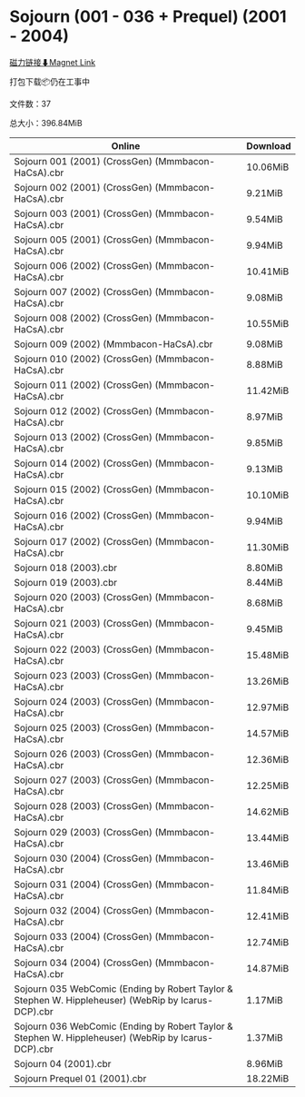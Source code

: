 # Sojourn (001 - 036 + Prequel) (2001 - 2004)

[磁力链接⬇Magnet Link](magnet:?xt=urn:btih:4470dcd6203aa96dff69a641e729c0f266067fb7&dn=Sojourn%20%28001%20-%20036%20%2B%20Prequel%29%20%282001%20-%202004%29)

打包下载📦仍在工事中

文件数：37

总大小：396.84MiB

Online | Download
--- | ---
Sojourn 001 (2001) (CrossGen) (Mmmbacon-HaCsA).cbr | 10.06MiB
Sojourn 002 (2001) (CrossGen) (Mmmbacon-HaCsA).cbr | 9.21MiB
Sojourn 003 (2001) (CrossGen) (Mmmbacon-HaCsA).cbr | 9.54MiB
Sojourn 005 (2001) (CrossGen) (Mmmbacon-HaCsA).cbr | 9.94MiB
Sojourn 006 (2002) (CrossGen) (Mmmbacon-HaCsA).cbr | 10.41MiB
Sojourn 007 (2002) (CrossGen) (Mmmbacon-HaCsA).cbr | 9.08MiB
Sojourn 008 (2002) (CrossGen) (Mmmbacon-HaCsA).cbr | 10.55MiB
Sojourn 009 (2002) (Mmmbacon-HaCsA).cbr | 9.08MiB
Sojourn 010 (2002) (CrossGen) (Mmmbacon-HaCsA).cbr | 8.88MiB
Sojourn 011 (2002) (CrossGen) (Mmmbacon-HaCsA).cbr | 11.42MiB
Sojourn 012 (2002) (CrossGen) (Mmmbacon-HaCsA).cbr | 8.97MiB
Sojourn 013 (2002) (CrossGen) (Mmmbacon-HaCsA).cbr | 9.85MiB
Sojourn 014 (2002) (CrossGen) (Mmmbacon-HaCsA).cbr | 9.13MiB
Sojourn 015 (2002) (CrossGen) (Mmmbacon-HaCsA).cbr | 10.10MiB
Sojourn 016 (2002) (CrossGen) (Mmmbacon-HaCsA).cbr | 9.94MiB
Sojourn 017 (2002) (CrossGen) (Mmmbacon-HaCsA).cbr | 11.30MiB
Sojourn 018 (2003).cbr | 8.80MiB
Sojourn 019 (2003).cbr | 8.44MiB
Sojourn 020 (2003) (CrossGen) (Mmmbacon-HaCsA).cbr | 8.68MiB
Sojourn 021 (2003) (CrossGen) (Mmmbacon-HaCsA).cbr | 9.45MiB
Sojourn 022 (2003) (CrossGen) (Mmmbacon-HaCsA).cbr | 15.48MiB
Sojourn 023 (2003) (CrossGen) (Mmmbacon-HaCsA).cbr | 13.26MiB
Sojourn 024 (2003) (CrossGen) (Mmmbacon-HaCsA).cbr | 12.97MiB
Sojourn 025 (2003) (CrossGen) (Mmmbacon-HaCsA).cbr | 14.57MiB
Sojourn 026 (2003) (CrossGen) (Mmmbacon-HaCsA).cbr | 12.36MiB
Sojourn 027 (2003) (CrossGen) (Mmmbacon-HaCsA).cbr | 12.25MiB
Sojourn 028 (2003) (CrossGen) (Mmmbacon-HaCsA).cbr | 14.62MiB
Sojourn 029 (2003) (CrossGen) (Mmmbacon-HaCsA).cbr | 13.44MiB
Sojourn 030 (2004) (CrossGen) (Mmmbacon-HaCsA).cbr | 13.46MiB
Sojourn 031 (2004) (CrossGen) (Mmmbacon-HaCsA).cbr | 11.84MiB
Sojourn 032 (2004) (CrossGen) (Mmmbacon-HaCsA).cbr | 12.41MiB
Sojourn 033 (2004) (CrossGen) (Mmmbacon-HaCsA).cbr | 12.74MiB
Sojourn 034 (2004) (CrossGen) (Mmmbacon-HaCsA).cbr | 14.87MiB
Sojourn 035 WebComic (Ending by Robert Taylor & Stephen W. Hippleheuser) (WebRip by Icarus-DCP).cbr | 1.17MiB
Sojourn 036 WebComic (Ending by Robert Taylor & Stephen W. Hippleheuser) (WebRip by Icarus-DCP).cbr | 1.37MiB
Sojourn 04 (2001).cbr | 8.96MiB
Sojourn Prequel 01 (2001).cbr | 18.22MiB